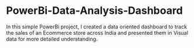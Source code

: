 # PowerBi-Data-Analysis-Dashboard
In this simple PowerBi project, I created a data oriented dashboard to track the sales of an Ecommerce store across India and presented them in Visual data for more detailed understanding.
